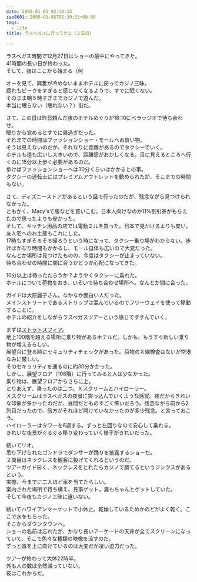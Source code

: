 ```yaml
---
date: 2005-01-05 02:30:33
iso8601: 2005-01-05T02:30:33+09:00
tags:
  - life
title: ラスベガスに行ってきた（２日目）

---
```


<div class="entry-body">
  <p>ラスベガス時間で12月27日はショーの最中にやってきた。<br />
    41時間の長い日が終わった。<br />
    そして、夜はここから始まる（何</p>

  <p>オーを見て、興奮が冷めないままホテルに戻ってカジノ三昧。<br />
    疲れもピークをすぎると感じなくなるようで、すでに眠くない。<br />
    そのまま朝５時すぎまでカジノで遊んだ。<br />
    本当に眠らない（眠れない？）街だ。</p>

  <p>さて、この日は昨日頼んだ夜のホテルめぐりが18:10にベラッジオで待ち合わせ。<br />
    眠りから覚めるとすでに昼過ぎだった。<br />
    それまでの時間はファッションショー・モールへお買い物。<br />
    そうは見えないのだが、それなりに距離があるのでタクシーでいく。<br />
    ホテルも道も広いし大きいので、距離感がおかしくなる。目に見えるところへ行くのに15分以上歩く必要があるのだ。<br />
    歩けばファッションショーへは30分くらいはかかるとの事。<br />
    タクシーの運転士にはプレミアムアウトレットを勧められたが、そこまでの時間もない。</p>

  <p>さて、ディズニーストアがあるという話で行ったのだが、残念ながら見つけられなかった。<br />
    ともかく、Macy'sで服などを買いこむ。日本人向けなのか11%割引券がもらえたので思ったよりも安かった。<br />
    そして、キッチン用品の店では電動ミルを買った。日本で見かけるよりも安い。友人宅へのお土産もこれにした。<br />
    17時もすぎそろそろ帰ろうという時になって、タクシー乗り場がわからない。歩けばかなり時間もかかるし、モール自体も広いので大変だった。<br />
    なんとか場所は見つけたものの、今度はタクシーが止まっていない。<br />
    待ち合わせの時間に間に合うかどうか心配になってきた。</p>

  <p>10分以上は待っただろうか？ようやくタクシーに乗れた。<br />
    ホテルについて荷物をおき、いそいで待ち合わせ場所へ。なんとか間に合った。</p>

  <p>ガイドは大原麗子さん。なかなか面白い人だった。<br />
    メインストリートであるストリップは混んでいるのでフリーウェイを使って移動することに。<br />
    ホテルの紹介をしながらラスベガスツアーという感じですすんでいく。</p>

  <p>まずは<a href="http://www.stratospherehotel.com/">ストラトスフィア</a>。<br />
    地上100階を超える場所に乗り物があるホテルだ。しかも、もうすぐ新しい乗り物が増えるらしい。<br />
    展望台に登る時にセキュリティチェックがあった。荷物のＸ線検査はないが空港なみに厳しい。<br />
    そのセキュリティを通るのに約30分かかった。<br />
    しかし、展望フロア（108階）に行ってみると人は少なかった。<br />
    乗り物は、展望フロアからさらに上。<br />
    とりあえず、乗ったのは二つ。Ｘスクリームとハイローラー。<br />
    Ｘスクリームはラスベガスの夜景に突っ込んでいくような感覚。夜だからきれいな印象が多かったのだが、昼間だとものすごく怖いだろう。残念ながら前から2列目だったので、前方がそれほど開けていなかったのが多少残念。と言っておこう。<br />
    ハイローラーはタワーを6週する。ずっと左回りなので安心して乗れる。<br />
    きれいな夜景がぐるぐる移り変わっていく様子がきれいだった。</p>

  <p>続いてリオ。<br />
    吊り下げられたゴンドラでダンサーが踊りを披露するショーだ。<br />
    ２周目はネックレスを観客に投げてくれるというのだ。<br />
    ツアーガイド曰く、ネックレスをとれたらカジノで勝てるというジンクスがあるという。<br />
    実際、今までに二人ほど車を当てたらしい。<br />
    案内された場所で待ち構え、見事ゲット。妻もちゃんとゲットしていた。<br />
    そして今夜もカジノ三昧に違いない。</p>

  <p>続いてハワイアンマーケットで小休止。乾燥しているためかのどがよく乾く。ここで水をもらった。<br />
    そこからダウンタウンへ。<br />
    ショーの名前は忘れたが、かなり長いアーケードの天井が全てスクリーンになっていて、そこで色々な種類の映像を流すのだ。<br />
    ずっと首を上に向けているのは大変だが凄い迫力だった。</p>

  <p>ツアーが終わって大体22時半。<br />
    外も人の数は全然減っていない。<br />
    夜はこれからだ。</p>
</div>
